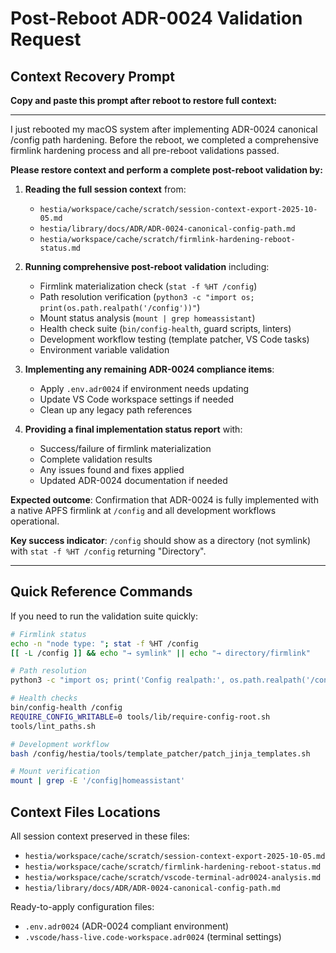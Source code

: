 # Post-Reboot ADR-0024 Validation Request

## Context Recovery Prompt

**Copy and paste this prompt after reboot to restore full context:**

---

I just rebooted my macOS system after implementing ADR-0024 canonical /config path hardening. Before the reboot, we completed a comprehensive firmlink hardening process and all pre-reboot validations passed.

**Please restore context and perform a complete post-reboot validation by:**

1. **Reading the full session context** from:
   - `hestia/workspace/cache/scratch/session-context-export-2025-10-05.md`
   - `hestia/library/docs/ADR/ADR-0024-canonical-config-path.md` 
   - `hestia/workspace/cache/scratch/firmlink-hardening-reboot-status.md`

2. **Running comprehensive post-reboot validation** including:
   - Firmlink materialization check (`stat -f %HT /config`)
   - Path resolution verification (`python3 -c "import os; print(os.path.realpath('/config'))"`)
   - Mount status analysis (`mount | grep homeassistant`)
   - Health check suite (`bin/config-health`, guard scripts, linters)
   - Development workflow testing (template patcher, VS Code tasks)
   - Environment variable validation

3. **Implementing any remaining ADR-0024 compliance items**:
   - Apply `.env.adr0024` if environment needs updating
   - Update VS Code workspace settings if needed
   - Clean up any legacy path references

4. **Providing a final implementation status report** with:
   - Success/failure of firmlink materialization
   - Complete validation results
   - Any issues found and fixes applied
   - Updated ADR-0024 documentation if needed

**Expected outcome**: Confirmation that ADR-0024 is fully implemented with a native APFS firmlink at `/config` and all development workflows operational.

**Key success indicator**: `/config` should show as a directory (not symlink) with `stat -f %HT /config` returning "Directory".

---

## Quick Reference Commands

If you need to run the validation suite quickly:

```bash
# Firmlink status
echo -n "node type: "; stat -f %HT /config
[[ -L /config ]] && echo "→ symlink" || echo "→ directory/firmlink"

# Path resolution  
python3 -c "import os; print('Config realpath:', os.path.realpath('/config'))"

# Health checks
bin/config-health /config
REQUIRE_CONFIG_WRITABLE=0 tools/lib/require-config-root.sh
tools/lint_paths.sh

# Development workflow
bash /config/hestia/tools/template_patcher/patch_jinja_templates.sh

# Mount verification
mount | grep -E '/config|homeassistant'
```

## Context Files Locations

All session context preserved in these files:
- `hestia/workspace/cache/scratch/session-context-export-2025-10-05.md`
- `hestia/workspace/cache/scratch/firmlink-hardening-reboot-status.md`  
- `hestia/workspace/cache/scratch/vscode-terminal-adr0024-analysis.md`
- `hestia/library/docs/ADR/ADR-0024-canonical-config-path.md`

Ready-to-apply configuration files:
- `.env.adr0024` (ADR-0024 compliant environment)
- `.vscode/hass-live.code-workspace.adr0024` (terminal settings)